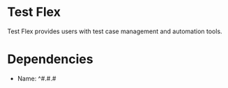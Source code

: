 # Test Flex
Test Flex provides users with test case management and automation tools. 

# Dependencies
- Name: ^#.#.#
